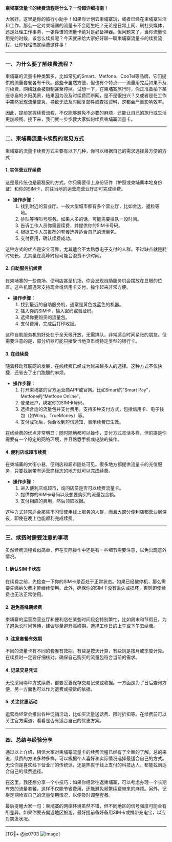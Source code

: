 **柬埔寨流量卡的续费流程是什么？一份超详细指南！**

大家好，这里是你的旅行小助手！如果你计划去柬埔寨玩，或者已经在柬埔寨生活和工作，那么一定对柬埔寨的流量卡不会陌生吧？无论是日常上网、刷社交媒体，还是处理工作事务，一张靠谱的流量卡绝对是必备神器。但问题来了，当你流量快用完的时候，该怎么续费呢？今天就来给大家好好聊一聊柬埔寨流量卡的续费流程，让你轻松搞定续费这件事！

---

### **一、为什么要了解续费流程？**

柬埔寨的流量卡种类繁多，比如常见的Smart、Metfone、CooTel等品牌，它们提供的流量套餐各有千秋。这些卡虽然方便，但也有个特点——流量用完后如果不及时续费，网络就会被限制甚至停掉。试想一下，在柬埔寨旅行时，你正准备拍下某座寺庙的夕阳美景，结果因为没及时续费而断网，是不是很扫兴？又或者是在工作中突然发现流量告急，导致无法及时回复邮件或查找资料，这都会严重影响效率。

因此，提前掌握续费流程，不仅能够避免不必要的麻烦，还能让自己的旅行或生活更加顺畅。接下来，我们就一步步教大家如何续费柬埔寨流量卡。

---

### **二、柬埔寨流量卡续费的常见方式**

柬埔寨的流量卡续费方式主要有以下几种，你可以根据自己的需求选择最方便的方式：

#### **1. 实体营业厅续费**
这是最传统也是最稳妥的方式。你只需要带上身份证件（护照或柬埔寨本地身份证）和你的SIM卡，前往当地的运营商营业厅即可完成续费。

- **操作步骤：**
  1. 找到附近的营业厅。一般大型城市都有多个营业厅，比如金边、暹粒等地。
  2. 排队等待叫号服务。如果人多的话，可能需要排队一段时间。
  3. 告诉工作人员你需要续费，并提供你的SIM卡号码。
  4. 根据工作人员推荐的套餐选择适合自己的流量包。
  5. 支付费用，确认续费成功。

这种方式的优点是安全可靠，尤其适合不太熟悉电子支付的人群。不过缺点就是耗时较长，尤其是在高峰时段可能会浪费不少时间。

#### **2. 自助服务机续费**
在柬埔寨的一些商场、便利店甚至机场，你会发现自助服务机会摆放在显眼的位置。这些机器通常支持现金或信用卡支付，操作起来非常方便。

- **操作步骤：**
  1. 找到最近的自助服务机，通常是黄色或蓝色的机器。
  2. 插入你的SIM卡，输入密码或验证码。
  3. 选择你要购买的流量包。
  4. 支付费用，完成后打印收据。
  
这种自助服务机的好处在于全天候开放，无需排队，非常适合时间紧张的朋友。但需要注意的是，部分机器可能只接受当地货币或特定类型的银行卡。

#### **3. 在线续费**
随着移动互联网的发展，在线续费已经成为越来越多人的选择。这种方式不仅快捷，还省去了出门跑腿的麻烦。

- **操作步骤：**
  1. 打开柬埔寨的官方运营商APP或官网。比如Smart的“Smart Pay”，Metfone的“Metfone Online”。
  2. 登录账户，绑定你的SIM卡号码。
  3. 选择合适的流量包并支付费用。支持多种支付方式，包括信用卡、电子钱包（如Wing、TrueMoney）等。
  4. 支付成功后，你会收到短信通知，表示续费已生效。

在线续费的优点非常明显：随时随地都可以操作，支付方式灵活多样。但前提是你需要有一个稳定的网络环境，并且熟悉手机或电脑的操作。

#### **4. 便利店或超市续费**
在柬埔寨的大街小巷，便利店和超市随处可见。很多地方都提供流量卡的充值服务，只要找到带有运营商标志的地方就可以完成续费。

- **操作步骤：**
  1. 进入便利店或超市，询问店员是否可以续费流量卡。
  2. 提供你的SIM卡号码以及想要购买的流量包金额。
  3. 支付相应的费用，然后领取收据。
  
这种方式非常适合那些不习惯使用线上服务的人群，而且大部分便利店都营业到深夜，即使在晚上也能顺利完成续费。

---

### **三、续费时需要注意的事项**

虽然续费流程看似简单，但在实际操作中还是有一些细节需要注意，以免出现意外情况。

#### **1. 确认SIM卡状态**
在续费之前，先检查一下你的SIM卡是否处于正常状态。如果已经被停机，那么需要先缴纳欠费才能继续使用。此外，确保你的SIM卡没有丢失或损坏，否则即使续费也无法正常使用。

#### **2. 避免高峰期续费**
柬埔寨的运营商营业厅和便利店在某些时间段会特别繁忙，比如周末和节假日。为了避免长时间等待，建议尽量避开高峰期，选择工作日的上午或下午去续费。

#### **3. 注意套餐有效期**
不同的流量卡有不同的套餐有效期，有些是按天计算，有些则是按月或季度计算。在续费时一定要仔细核对，确保自己购买的流量包符合当前的需求。

#### **4. 记录交易凭证**
无论采用哪种方式续费，都要妥善保存交易记录或收据。一方面是为了日后查询方便，另一方面也可以作为退费或投诉的依据。

#### **5. 关注优惠活动**
运营商经常会推出各种促销活动，比如买流量送话费、限时折扣等。在续费前可以关注官方渠道，看看是否有适合自己的优惠方案。

---

### **四、总结与经验分享**

通过以上介绍，相信大家对柬埔寨流量卡的续费流程已经有了全面的了解。总的来说，续费的方法多种多样，可以根据个人喜好和实际情况选择最适合自己的方式。无论你是喜欢线下营业厅的传统派，还是热衷于线上支付的科技达人，都能找到适合自己的续费途径。

在这里，我还想分享一个小技巧：如果你经常往返柬埔寨，可以考虑办理一个长期有效的流量套餐，这样不仅能节省费用，还能避免频繁续费带来的麻烦。另外，记得定期检查自己的流量使用情况，以便及时调整套餐。

最后提醒大家一句：柬埔寨的网络环境虽然不错，但不同地区的信号强度可能会有所差异。如果你要去偏远地区旅游，最好提前备好备用SIM卡或携带充电宝，以应对突发状况。

---

[TG💪+ @jx0703 ![Image](https://github.com/user-attachments/assets/dbca1d08-cadb-493c-b0ec-ad6f7a83f270)]